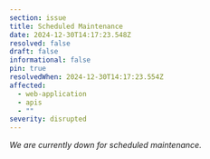 ```yaml
---
section: issue
title: Scheduled Maintenance
date: 2024-12-30T14:17:23.548Z
resolved: false
draft: false
informational: false
pin: true
resolvedWhen: 2024-12-30T14:17:23.554Z
affected:
  - web-application
  - apis
  - ""
severity: disrupted
---
```

*W﻿e are currently down for scheduled maintenance.*